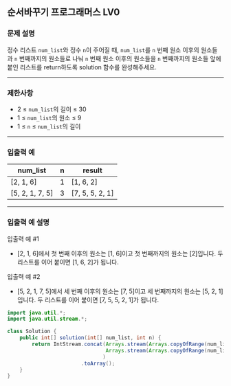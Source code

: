 ## 순서바꾸기 프로그래머스 LV0

### **문제 설명**

정수 리스트 `num_list`와 정수 `n`이 주어질 때, `num_list`를 `n` 번째 원소 이후의 원소들과 `n` 번째까지의 원소들로 나눠 `n` 번째 원소 이후의 원소들을 `n` 번째까지의 원소들 앞에 붙인 리스트를 return하도록 solution 함수를 완성해주세요.

---

### 제한사항

- 2 ≤ `num_list`의 길이 ≤ 30
- 1 ≤ `num_list`의 원소 ≤ 9
- 1 ≤ `n` ≤ `num_list`의 길이

---

### 입출력 예

| num_list | n | result |
| --- | --- | --- |
| [2, 1, 6] | 1 | [1, 6, 2] |
| [5, 2, 1, 7, 5] | 3 | [7, 5, 5, 2, 1] |

---

### 입출력 예 설명

입출력 예 #1

- [2, 1, 6]에서 첫 번째 이후의 원소는 [1, 6]이고 첫 번째까지의 원소는 [2]입니다. 두 리스트를 이어 붙이면 [1, 6, 2]가 됩니다.

입출력 예 #2

- [5, 2, 1, 7, 5]에서 세 번째 이후의 원소는 [7, 5]이고 세 번째까지의 원소는 [5, 2, 1]입니다. 두 리스트를 이어 붙이면 [7, 5, 5, 2, 1]가 됩니다.

```java
import java.util.*;
import java.util.stream.*;

class Solution {
    public int[] solution(int[] num_list, int n) {
        return IntStream.concat(Arrays.stream(Arrays.copyOfRange(num_list, n , num_list.length)),
                                Arrays.stream(Arrays.copyOfRange(num_list, 0 , n))
                               )
                        .toArray();
    }
}
```